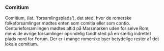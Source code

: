 ### Comitium


Comitium, (lat. 'forsamlingsplads'), det sted, hvor de romerske folkeforsamlinger mødtes enten som comitia eller som contio. Centurieforsamlingen mødtes altid på Marsmarken uden for selve Rom, mens de øvrige forsamlinger oprindelig fandt sted på en særlig indrettet plads nord for Forum. Der er i mange romerske byer betydelige rester af det lokale comitium.